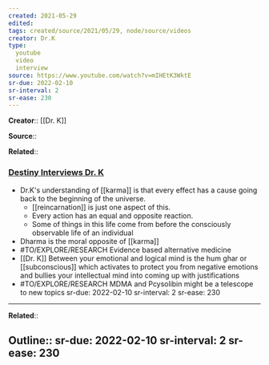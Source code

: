 ```yaml
---
created: 2021-05-29
edited: 
tags: created/source/2021/05/29, node/source/videos
creator: Dr.K
type:
  youtube
  video
  interview
source: https://www.youtube.com/watch?v=mIHEtK3WktE
sr-due: 2022-02-10
sr-interval: 2
sr-ease: 230
---
```

**Creator**:: [[Dr. K]]
 
**Source**::

**Related**:: 
### [Destiny Interviews Dr. K](https://www.youtube.com/watch?v=mIHEtK3WktE)

- Dr.K's understanding of [[karma]] is that every effect has a cause going back to the beginning of the universe.
    - [[reincarnation]] is just one aspect of this.
    - Every action has an equal and opposite reaction.
    - Some of things in this life come from before the consciously observable life of an individual
- Dharma is the moral opposite of [[karma]]
- #TO/EXPLORE/RESEARCH  Evidence based alternative medicine
- [[Dr. K]] Between your emotional and logical mind is the hum ghar or [[subconscious]] which activates to protect you from negative emotions and bullies your intellectual mind into coming up with justifications
- #TO/EXPLORE/RESEARCH  MDMA and Pcysolibin might be a telescope to new topics
sr-due: 2022-02-10
sr-interval: 2
sr-ease: 230
---

**Related**:: 

**Outline**::
sr-due: 2022-02-10
sr-interval: 2
sr-ease: 230
--- 



